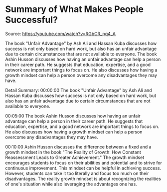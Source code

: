 # Summary of What Makes People Successful?

Source: https://youtube.com/watch?v=RGbCR_pq4_A

The book "Unfair Advantage" by Ash Ali and Hassan Kuba discusses how success is not only based on hard work, but also has an unfair advantage due to certain circumstances that are not available to everyone. The book Ashin Husson discusses how having an unfair advantage can help a person in their career path. He suggests that education, expertise, and a good network are important things to focus on. He also discusses how having a growth mindset can help a person overcome any disadvantages they may have.

Detail Summary: 
00:00:00
The book "Unfair Advantage" by Ash Ali and Hassan Kuba discusses how success is not only based on hard work, but also has an unfair advantage due to certain circumstances that are not available to everyone.

00:05:00
The book Ashin Husson discusses how having an unfair advantage can help a person in their career path. He suggests that education, expertise, and a good network are important things to focus on. He also discusses how having a growth mindset can help a person overcome any disadvantages they may have.

00:10:00
Ashin Husson discusses the difference between a fixed and a growth mindset in the book "The Reality of Growth: How Constant Reassessment Leads to Greater Achievement." The growth mindset encourages students to focus on their abilities and potential and to strive for continuous improvement. This mindset can be helpful in achieving success. However, students can take it too literally and focus too much on their disadvantages. The reality growth mindset is about recognizing the realities of one's situation while also leveraging the advantages one has.

